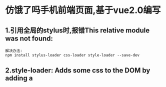 # 仿饿了吗手机前端页面,基于vue2.0编写
## 1.引用全局的stylus时,报错This relative module was not found:
    解决办法:
    npm install stylus-loader css-loader style-loader --save-dev
## 2.style-loader: Adds some css to the DOM by adding a <style> tag
    解决办法:
    在下面添上
    include: [
    /src/,
    。。。。
    ]
    可以了
    include:是代表我们解析的文件只包含那些东西
    include: [] 这里用一个数组来包括的要解析的文件夹路径
    {
          test: /\.styl$/, loader: 'style-loader!css-loader!stylus-loader',include: []
    }
## 3.expected "indent", got "."
    因为第二行的.border-1px报错
    解决办法:
    expected "indent", got "." 在写stylus时碰到这种问题，肯定是由于编辑器使用了不一样的缩进方式，
    需要进行设置即可。因为他在你的编辑器中可能是对齐了的，但是实际并没有
    .border-1px加几个空格就好了
## 4.配置mock,视频中在dev-server.js中配置，项目中在webpack.dev.conf.js中配置
    首先
    // nodejs开发框架express，用来简化操作
    const express = require('express')
    // 创建node.js的express开发框架的实例
    const app = express()
    // 引用的json地址
    var appData = require('../data.json')
    // json某一个key
    var seller = appData.seller;
    var goods = appData.goods;
    var ratings = appData.ratings;
    var apiRoutes = express.Router();
    app.use('/api', apiRoutes);
    然后找到devServer,添加
      before(app) {
        app.get('/api/seller', (req, res) => {
          res.json({
            // 这里是你的json内容
            errno: 0,
            data: seller
          })
        }),
        app.get('/api/goods', (req, res) => {
          res.json({
            // 这里是你的json内容
            errno: 0,
            data: goods
          })
        }),
        app.get('/api/ratings', (req, res) => {
          res.json({
            // 这里是你的json内容
            errno: 0,
            data: ratings
          })
        })
      }
    再访问本地数据就可以了
## 5.使用vue-resource之前要安装vue-resource，然后在index.js中执行
    Vue.use(VueResource)
    执行之后才可以使用
## 6.在main.js中加载的公共样式index.styl,这样App.vue里面就可以直接使用加载进来的公共样式
## 7.水平居中
  ### 7.1 margin和width实现水平居中
    父元素有明确的宽度,配合margin的左右值为“auto”实现效果
  ### 7.2 inline-block实现水平居中方法
    父容器中设置text-align的属性为“center”,子元素设置display : inline-block
  ### 7.3 浮动实现水平居中的方法 https://www.w3cplus.com/css/elements-horizontally-center-with-css.html
## 8.垂直居中
  ### 8.1 单行文本
    只需为它们添加等值的 padding-top 和 padding-bottom 就可以实现垂直居中
  ### 8.2 多行文本
    同样可以使用等值 padding-top 和 padding-bottom 的方式实现垂直居中。如果你在使用过程中发现这种方法没见效，
    那么你可以通过 CSS 为文本设置一个类似 table-cell 的父级容器，然后使用 vertical-align 属性实现垂直居中
  ### 8.3 flex布局
## 9.better-scroll
  ### 9.1 在package.json中添加依赖
     "better-scroll": "^1.5.5"
     然后运行npm stall
  ### 9.2 添加ref
    ref="menuWrapper"
    ref="foodWrapper"
  ### 9.3 添加初始化逻辑
       methods:{
            _initScroll:function () {
               this.menuScroll = new BScroll(this.$refs.menuWrapper, {});
                       this.foodScroll = new BScroll(this.$refs.foodWrapper, {});
            }
       },
  ### 9.4 获取数据后调用初始化方法
     ```this.$http.get('/api/goods').then((response)=> {
            response = response.body;
            if (response.errno === 0) {
              this.goods = response.data;
              this._initScroll();
            }
     });```
